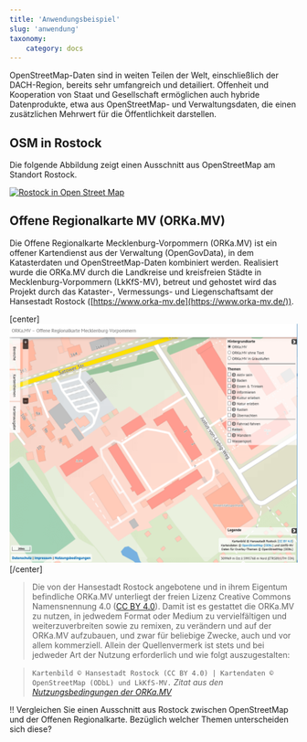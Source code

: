 ```yaml
---
title: 'Anwendungsbeispiel'
slug: 'anwendung'
taxonomy:
    category: docs
---
```


OpenStreetMap-Daten sind in weiten Teilen der Welt, einschließlich der DACH-Region, bereits sehr umfangreich und detailiert. Offenheit und Kooperation von Staat und Gesellschaft ermöglichen auch hybride Datenprodukte, etwa aus OpenStreetMap- und Verwaltungsdaten, die einen zusätzlichen Mehrwert für die Öffentlichkeit darstellen.

## OSM in Rostock
Die folgende Abbildung zeigt einen Ausschnitt aus OpenStreetMap am Standort Rostock.

[![Rostock in Open Street Map
](HRO_OSM.png?classes=caption "Rostock in Open Street Map")](https://www.openstreetmap.org/#map=11/54.0928/12.1275)

## Offene Regionalkarte MV (ORKa.MV)
Die Offene Regionalkarte Mecklenburg-Vorpommern (ORKa.MV) ist ein offener Kartendienst aus der Verwaltung (OpenGovData), in dem Katasterdaten und OpenStreetMap-Daten kombiniert werden.
Realisiert wurde die ORKa.MV durch die Landkreise und kreisfreien Städte in Mecklenburg-Vorpommern (LkKfS-MV), betreut und gehostet wird das Projekt durch das Kataster-, Vermessungs- und Liegenschaftsamt der Hansestadt Rostock ([https://www.orka-mv.de](https://www.orka-mv.de/)).

[center]
[![](ORKa.MV.png?classes=caption "ORKa.MV-Ausschnitt (beachten Sie die Urheberrechtsvermerke rechts unten)")](https://www.orka-mv.de/app/#/map=3/312198.17526/5997123.06413/EPSG:25833/S)
[/center]

>Die von der Hansestadt Rostock angebotene und in ihrem Eigentum befindliche ORKa.MV unterliegt der freien Lizenz Creative Commons Namensnennung 4.0 ([CC BY 4.0](https://creativecommons.org/licenses/by/4.0/deed.de)). Damit ist es gestattet die ORKa.MV zu nutzen, in jedwedem Format oder Medium zu vervielfältigen und weiterzuverbreiten sowie zu remixen, zu verändern und auf der ORKa.MV aufzubauen, und zwar für beliebige Zwecke, auch und vor allem kommerziell. Allein der Quellenvermerk ist stets und bei jedweder Art der Nutzung erforderlich und wie folgt auszugestalten:

> `Kartenbild © Hansestadt Rostock (CC BY 4.0) | Kartendaten © OpenStreetMap (ODbL) und LkKfS-MV.`
> <cite>Zitat aus den [Nutzungsbedingungen der ORKa.MV](https://www.orka-mv.de/nutzungsbedingungen.html)</cite>

!! Vergleichen Sie einen Ausschnitt aus Rostock zwischen OpenStreetMap und der Offenen Regionalkarte. Bezüglich welcher Themen unterscheiden sich diese?

